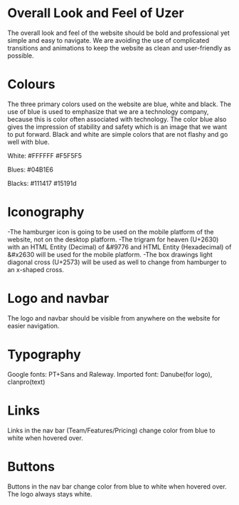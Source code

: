 Overall Look and Feel of Uzer
===============================


The overall look and feel of the website should be bold and professional yet simple and easy to navigate. We are avoiding the use of complicated transitions and animations to keep the website as clean and user-friendly as possible. 


Colours
========
The three primary colors used on the website are blue, white and black. The use of blue is used to emphasize that we are a technology company, because this is color often associated with technology. The color blue also gives the impression of stability and safety which is an image that we want to put forward. Black and white are simple colors that are not flashy and go well with blue.


White:
#FFFFFF
#F5F5F5


Blues:
 #04B1E6


Blacks:
#111417
#15191d


Iconography
===========
-The hamburger icon is going to be used on the mobile platform of the website, not on the desktop platform. 
-The trigram for heaven (U+2630) with an HTML Entity (Decimal) of &#9776 and HTML Entity (Hexadecimal) of &#x2630 will be used for the mobile platform.
-The box drawings light diagonal cross (U+2573) will be used as well to change from hamburger to an x-shaped cross.


Logo and navbar
==========
The logo and navbar should be visible from anywhere on the website for easier navigation. 


Typography
==========
Google fonts: PT+Sans and Raleway. 
Imported font: Danube(for logo), clanpro(text)


Links
=====
Links in the nav bar (Team/Features/Pricing) change color from blue to white when hovered over. 


Buttons
=======
Buttons in the nav bar change color from blue to white when hovered over. The logo always stays white.
